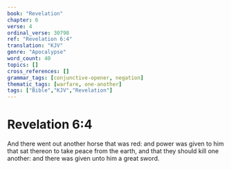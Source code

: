 ```yaml
---
book: "Revelation"
chapter: 6
verse: 4
ordinal_verse: 30798
ref: "Revelation 6:4"
translation: "KJV"
genre: "Apocalypse"
word_count: 40
topics: []
cross_references: []
grammar_tags: [conjunctive-opener, negation]
thematic_tags: [warfare, one-another]
tags: ["Bible","KJV","Revelation"]
---
```


# Revelation 6:4

And there went out another horse that was red: and power was given to him that sat thereon to take peace from the earth, and that they should kill one another: and there was given unto him a great sword.
